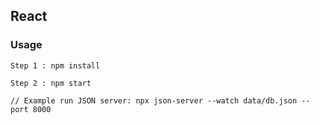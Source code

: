 ## React

### Usage

```
Step 1 : npm install

Step 2 : npm start

// Example run JSON server: npx json-server --watch data/db.json --port 8000

```
